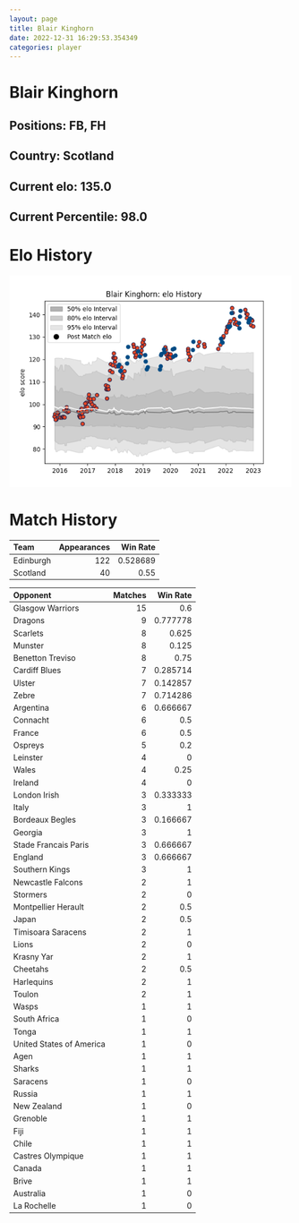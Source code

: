 ```yaml
---  
layout: page  
title: Blair Kinghorn  
date: 2022-12-31 16:29:53.354349  
categories: player  
---
```

# Blair Kinghorn

## Positions: FB, FH

## Country: Scotland

## Current elo: 135.0

## Current Percentile: 98.0

# Elo History


![elo history](history_BlairKinghorn.png)
# Match History


| Team      |   Appearances |   Win Rate |
|:----------|--------------:|-----------:|
| Edinburgh |           122 |   0.528689 |
| Scotland  |            40 |   0.55     |

| Opponent                 |   Matches |   Win Rate |
|:-------------------------|----------:|-----------:|
| Glasgow Warriors         |        15 |   0.6      |
| Dragons                  |         9 |   0.777778 |
| Scarlets                 |         8 |   0.625    |
| Munster                  |         8 |   0.125    |
| Benetton Treviso         |         8 |   0.75     |
| Cardiff Blues            |         7 |   0.285714 |
| Ulster                   |         7 |   0.142857 |
| Zebre                    |         7 |   0.714286 |
| Argentina                |         6 |   0.666667 |
| Connacht                 |         6 |   0.5      |
| France                   |         6 |   0.5      |
| Ospreys                  |         5 |   0.2      |
| Leinster                 |         4 |   0        |
| Wales                    |         4 |   0.25     |
| Ireland                  |         4 |   0        |
| London Irish             |         3 |   0.333333 |
| Italy                    |         3 |   1        |
| Bordeaux Begles          |         3 |   0.166667 |
| Georgia                  |         3 |   1        |
| Stade Francais Paris     |         3 |   0.666667 |
| England                  |         3 |   0.666667 |
| Southern Kings           |         3 |   1        |
| Newcastle Falcons        |         2 |   1        |
| Stormers                 |         2 |   0        |
| Montpellier Herault      |         2 |   0.5      |
| Japan                    |         2 |   0.5      |
| Timisoara Saracens       |         2 |   1        |
| Lions                    |         2 |   0        |
| Krasny Yar               |         2 |   1        |
| Cheetahs                 |         2 |   0.5      |
| Harlequins               |         2 |   1        |
| Toulon                   |         2 |   1        |
| Wasps                    |         1 |   1        |
| South Africa             |         1 |   0        |
| Tonga                    |         1 |   1        |
| United States of America |         1 |   0        |
| Agen                     |         1 |   1        |
| Sharks                   |         1 |   1        |
| Saracens                 |         1 |   0        |
| Russia                   |         1 |   1        |
| New Zealand              |         1 |   0        |
| Grenoble                 |         1 |   1        |
| Fiji                     |         1 |   1        |
| Chile                    |         1 |   1        |
| Castres Olympique        |         1 |   1        |
| Canada                   |         1 |   1        |
| Brive                    |         1 |   1        |
| Australia                |         1 |   0        |
| La Rochelle              |         1 |   0        |